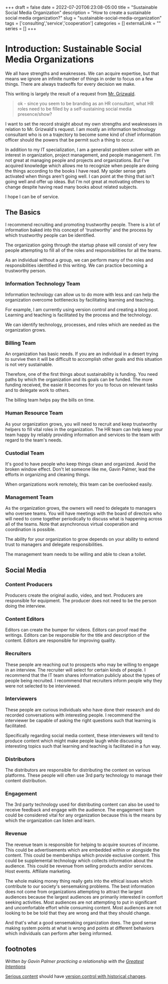 +++ 
draft = false
date = 2022-07-20T06:23:08-05:00
title = "Sustainable Social Media Organization"
description = "How to create a sustainable social media organization?"
slug = "sustainable-social-media-organization" 
tags = ['consulting','service','cooperation']
categories = []
externalLink = ""
series = []
+++

# Introduction: Sustainable Social Media Organizations

We all have strengths and weaknesses.  We can acquire expertise, but that means we ignore an infinite number of things in order to focus on a few things.  There are always tradeoffs for every decision we make.

This writing is largely the result of a request from [Mr. Grizwald](https://www.youtube.com/c/GrizwaldGrim).

> ok - since you seem to be branding as an HR consultant, what HR roles need to be filled by a self-sustaining social media presence/show?

I want to set the record straight about my own strengths and weaknesses in relation to Mr. Grizwald's request.  I am mostly an information technology consultant who is on a trajectory to become some kind of chief information officer should the powers that be permit such a thing to occur.

In addition to my IT specialization, I am a generalist problem solver with an interest in organization, project management, and people management.  I'm not great at managing people and projects and organizations.  But I've acquired knowledge which allows me to recognize when people are doing the things according to the books I have read.  My spider sense gets activated when things aren't going well.  I can point at the thing that isn't going well and offer up ideas.  But I'm not great at motivating others to change despite having read many books about related subjects.

I hope I can be of service.

## The Basics

I recommend recruiting and promoting trustworthy people.  There is a lot of information baked into this concept of 'trustworthy' and the process by which trustworthy people can be identified.

The organization going through the startup phase will consist of very few people attempting to fill all of the roles and responsibilities for all the teams.

As an individual without a group, we can perform many of the roles and responsibilities identified in this writing.  We can practice becoming a trustworthy person.

### Information Technology Team

Information technology can allow us to do more with less and can help the organization overcome bottlenecks by facilitating learning and teaching.

For example, I am currently using version control and creating a blog post.  Learning and teaching is facilitated by the process and the technology.

We can identify technology, processes, and roles which are needed as the organization grows.

### Billing Team

An organization has basic needs.  If you are an individual in a desert trying to survive then it will be difficult to accomplish other goals and this situation is not very sustainable.

Therefore, one of the first things about sustainability is funding.  You need paths by which the organization and its goals can be funded.  The more funding received, the easier it becomes for you to focus on relevant tasks and to delegate work to others.

The billing team helps pay the bills on time.

### Human Resource Team

As your organization grows, you will need to recruit and keep trustworthy helpers to fill vital roles in the organization.  The HR team can help keep your team happy by reliably providing information and services to the team with regard to the team's needs.

### Custodial Team

It's good to have people who keep things clean and organized.  Avoid the broken window effect.  Don't let someone like me, Gavin Palmer, lead the efforts in organizing and cleaning things.

When organizations work remotely, this team can be overlooked easily.

### Management Team

As the organization grows, the owners will need to delegate to managers who oversee teams.  You will have meetings with the board of directors who will need to come together periodically to discuss what is happening across all of the teams.  Note that asynchronous virtual cooperation and coordination is possible.

The ability for your organization to grow depends on your ability to extend trust to managers and delegate responsibilities.

The management team needs to be willing and able to clean a toilet.

## Social Media

### Content Producers

Producers create the original audio, video, and text.  Producers are responsible for equipment.  The producer does not need to be the person doing the interview.

### Content Editors

Editors can create the bumper for videos.  Editors can proof read the writings.  Editors can be responsible for the title and description of the content.  Editors are responsible for improving quality.

### Recruiters

These people are reaching out to prospects who may be willing to engage in an interview.  The recruiter will select for certain kinds of people.  I recommend that the IT team shares information publicly about the types of people being recruited.  I recommend that recruiters inform people why they were not selected to be interviewed.

### Interviewers

These people are curious individuals who have done their research and do recorded conversations with interesting people.  I recommend the interviewer be capable of asking the right questions such that learning is facilitated.

Specifically regarding social media content, these interviewers will tend to produce content which might make people laugh while discussing interesting topics such that learning and teaching is facilitated in a fun way.

### Distributors

The distributors are responsible for distributing the content on various platforms.  These people will often use 3rd party technology to manage their content distribution.

### Engagement

The 3rd party technology used for distributing content can also be used to receive feedback and engage with the audience.  The engagement team could be considered vital for any organization because this is the means by which the organization can listen and learn.

### Revenue

The revenue team is responsible for helping to acquire sources of income.  This could be advertisements which are embedded within or alongside the content.  This could be memberships which provide exclusive content.  This could be supplemental technology which collects information about the audience.  This could be revenue from selling products and/or services.  Host events.  Affiliate marketing.

The whole making money thing really gets into the ethical issues which contribute to our society's sensemaking problems.  The best information does not come from organizations attempting to attract the largest audiences because the largest audiences are primarily interested in comfort seeking activities.  Most audiences are not attempting to put in significant and uncomfortable effort while consuming content.  Most audiences are not looking to be be told that they are wrong and that they should change.

And that's what a good sensemaking organization does.  The good sense making system points at what is wrong and points at different behaviors which individuals can perform after being informed.

## footnotes

*Written by Gavin Palmer practicing a relationship with the [Greatest Intentions](/posts/helping-the-greatest-intentions)*

[Serious content](/posts/content-creation) should have [version control with historical changes](https://github.com/heroLFG/hugo-herolfg-site/commits/dev/content/posts/sustainable-social-media-organization.md).
